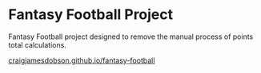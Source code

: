Fantasy Football Project
==========================

Fantasy Football project designed to remove the manual process of points total calculations.

[craigjamesdobson.github.io/fantasy-football](https://craigjamesdobson.github.io/fantasy-football)

